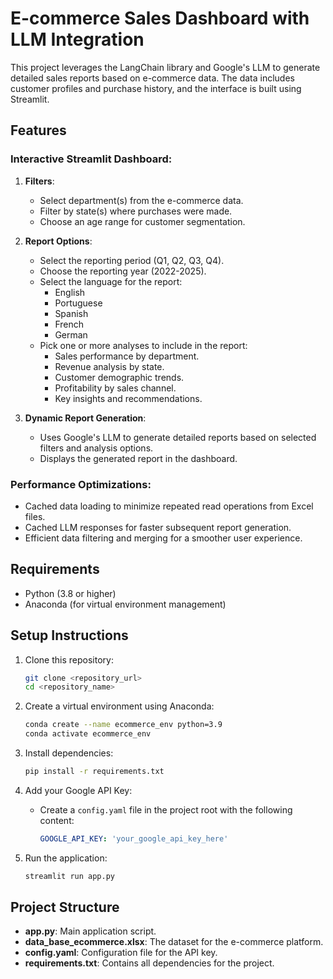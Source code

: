
# E-commerce Sales Dashboard with LLM Integration

This project leverages the LangChain library and Google's LLM to generate detailed sales reports based on e-commerce data. The data includes customer profiles and purchase history, and the interface is built using Streamlit.

## Features

### Interactive Streamlit Dashboard:
1. **Filters**:
   - Select department(s) from the e-commerce data.
   - Filter by state(s) where purchases were made.
   - Choose an age range for customer segmentation.
   
2. **Report Options**:
   - Select the reporting period (Q1, Q2, Q3, Q4).
   - Choose the reporting year (2022-2025).
   - Select the language for the report:
     - English
     - Portuguese
     - Spanish
     - French
     - German
   - Pick one or more analyses to include in the report:
     - Sales performance by department.
     - Revenue analysis by state.
     - Customer demographic trends.
     - Profitability by sales channel.
     - Key insights and recommendations.

3. **Dynamic Report Generation**:
   - Uses Google's LLM to generate detailed reports based on selected filters and analysis options.
   - Displays the generated report in the dashboard.

### Performance Optimizations:
- Cached data loading to minimize repeated read operations from Excel files.
- Cached LLM responses for faster subsequent report generation.
- Efficient data filtering and merging for a smoother user experience.

## Requirements
- Python (3.8 or higher)
- Anaconda (for virtual environment management)

## Setup Instructions
1. Clone this repository:
   ```bash
   git clone <repository_url>
   cd <repository_name>
   ```

2. Create a virtual environment using Anaconda:
   ```bash
   conda create --name ecommerce_env python=3.9
   conda activate ecommerce_env
   ```

3. Install dependencies:
   ```bash
   pip install -r requirements.txt
   ```

4. Add your Google API Key:
   - Create a `config.yaml` file in the project root with the following content:
     ```yaml
     GOOGLE_API_KEY: 'your_google_api_key_here'
     ```

5. Run the application:
   ```bash
   streamlit run app.py
   ```

## Project Structure
- **app.py**: Main application script.
- **data_base_ecommerce.xlsx**: The dataset for the e-commerce platform.
- **config.yaml**: Configuration file for the API key.
- **requirements.txt**: Contains all dependencies for the project.
